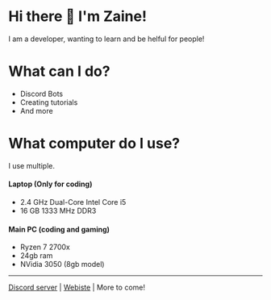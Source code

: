 # Hi there 👋 I'm Zaine!

I am a developer,  wanting to learn and be helful for people!

# What can I do?

- Discord Bots
- Creating tutorials
- And more

# What computer do I use?

I use multiple. 

#### Laptop (Only for coding)

- 2.4 GHz Dual-Core Intel Core i5
- 16 GB 1333 MHz DDR3

#### Main PC (coding and gaming)

- Ryzen 7 2700x
- 24gb ram
- NVidia 3050 (8gb model)
  
-----

[Discord server](https://discord.gg/CSGZ7GRH2C) | [Webiste](https://snakegames.gay) | More to come!


